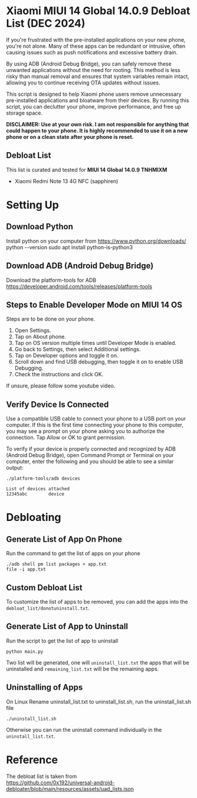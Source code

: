 # Xiaomi MIUI 14 Global 14.0.9 Debloat List (DEC 2024)
If you're frustrated with the pre-installed applications on your new phone, you're not alone. Many of these apps can be redundant or intrusive, often causing issues such as push notifications and excessive battery drain.

By using ADB (Android Debug Bridge), you can safely remove these unwanted applications without the need for rooting. This method is less risky than manual removal and ensures that system variables remain intact, allowing you to continue receiving OTA updates without issues.

This script is designed to help Xiaomi phone users remove unnecessary pre-installed applications and bloatware from their devices. 
By running this script, you can declutter your phone, improve performance, and free up storage space.

**DISCLAIMER: Use at your own risk. I am not responsible for anything that could happen to your phone. It is highly recommended to use it on a new phone or on a clean state after your phone is reset.**

## Debloat List
This list is curated and tested for **MIUI 14 Global 14.0.9 TNHMIXM**
- Xiaomi Redmi Note 13 4G NFC (sapphiren)

# Setting Up
## Download Python
Install python on your computer from https://www.python.org/downloads/
python --version
sudo apt install python-is-python3

## Download ADB (Android Debug Bridge)
Download the platform-tools for ADB
https://developer.android.com/tools/releases/platform-tools

## Steps to Enable Developer Mode on MIUI 14 OS
Steps are to be done on your phone.

1. Open Settings.
2. Tap on About phone.
3. Tap on OS version multiple times until Developer Mode is enabled.
4. Go back to Settings, then select Additional settings.
5. Tap on Developer options and toggle it on.
6. Scroll down and find USB debugging, then toggle it on to enable USB Debugging.
7. Check the instructions and click OK.

If unsure, please follow some youtube video.

## Verify Device Is Connected
Use a compatible USB cable to connect your phone to a USB port on your computer. If this is the first time connecting your phone to this computer, you may see a prompt on your phone asking you to authorize the connection. Tap Allow or OK to grant permission.

To verify if your device is properly connected and recognized by ADB (Android Debug Bridge), open Command Prompt or Terminal on your computer,
enter the following and you should be able to see a similar output:
```
./platform-tools/adb devices

List of devices attached
12345abc        device
```

# Debloating
## Generate List of App On Phone
Run the command to get the list of apps on your phone
```
./adb shell pm list packages > app.txt
file -i app.txt
```

## Custom Debloat List
To customize the list of apps to be removed, you can add the apps into the `debloat_list/donotuninstall.txt`. 


## Generate List of App to Uninstall
Run the script to get the list of app to uninstall
```
python main.py
```

Two list will be generated, one will `uninstall_list.txt` the apps that will be uninstalled and `remaining_list.txt` will be the remaining apps.

## Uninstalling of Apps

On Linux 
Rename uninstall_list.txt to uninstall_list.sh, run the uninstall_list.sh file
```
./uninstall_list.sh
```

Otherwise you can run the uninstall command individually in the `uninstall_list.txt`.

# Reference
The debloat list is taken from \
https://github.com/0x192/universal-android-debloater/blob/main/resources/assets/uad_lists.json
